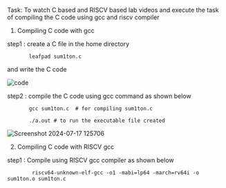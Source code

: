 Task: To watch C based and RISCV based lab videos and execute the task of compiling the C code using gcc and riscv compiler

1. Compiling C code with gcc

step1 : create a C file in the home directory

           leafpad sum1ton.c
and write the C code

![code](https://github.com/user-attachments/assets/48332797-b4bd-418a-96f1-970ea72bc7f1)

step2 : compile the C code using gcc command as shown below

           gcc sum1ton.c  # for compiling sum1ton.c

           ./a.out # to run the executable file created
![Screenshot 2024-07-17 125706](https://github.com/user-attachments/assets/44984674-30c0-47a1-800b-8aa6f6fd283f)

2. Compiling C code with RISCV gcc

step1 : Compile using RISCV gcc compiler as shown below

            riscv64-unknown-elf-gcc -o1 -mabi=lp64 -march=rv64i -o sum1ton.o sum1ton.c    
            
